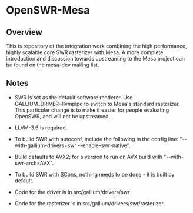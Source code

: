 OpenSWR-Mesa
============

Overview
--------

This is repository of the integration work combining the high
performance, highly scalable core SWR rasterizer with Mesa.  A more
complete introduction and discussion towards upstreaming to the Mesa
project can be found on the mesa-dev mailing list.

Notes
-----

* SWR is set as the default software renderer.  Use
GALLIUM_DRIVER=llvmpipe to switch to Mesa's standard rasterizer.  This
particular change is to make it easier for people evaluating OpenSWR,
and will not be upstreamed.

* LLVM-3.6 is required.

* To build SWR with autoconf, include the following in the config
line: "--with-gallium-drivers=swr --enable-swr-native".

* Build defaults to AVX2; for a version to run on AVX build with
  "--with-swr-arch=AVX".

* To build SWR with SCons, nothing needs to be done - it is built by
  default.

* Code for the driver is in src/gallium/drivers/swr

* Code for the rasterizer is in src/gallium/drivers/swr/rasterizer
